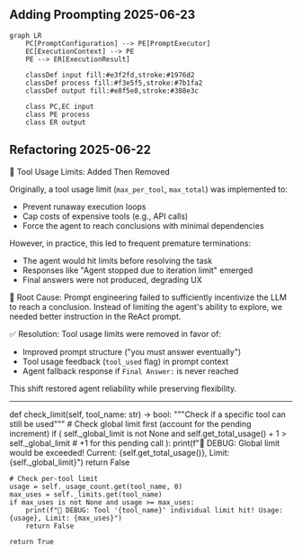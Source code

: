 
## Adding Proompting 2025-06-23

```mermaid
graph LR
    PC[PromptConfiguration] --> PE[PromptExecutor]
    EC[ExecutionContext] --> PE
    PE --> ER[ExecutionResult]
    
    classDef input fill:#e3f2fd,stroke:#1976d2
    classDef process fill:#f3e5f5,stroke:#7b1fa2
    classDef output fill:#e8f5e8,stroke:#388e3c
    
    class PC,EC input
    class PE process
    class ER output
```


## Refactoring 2025-06-22
🧯 Tool Usage Limits: Added Then Removed

Originally, a tool usage limit (`max_per_tool`, `max_total`) was implemented to:
- Prevent runaway execution loops
- Cap costs of expensive tools (e.g., API calls)
- Force the agent to reach conclusions with minimal dependencies

However, in practice, this led to frequent premature terminations:
- The agent would hit limits before resolving the task
- Responses like "Agent stopped due to iteration limit" emerged
- Final answers were not produced, degrading UX

📌 Root Cause: Prompt engineering failed to sufficiently incentivize the LLM to reach a conclusion.
Instead of limiting the agent's ability to explore, we needed better instruction in the ReAct prompt.

✅ Resolution:
Tool usage limits were removed in favor of:
- Improved prompt structure ("you must answer eventually")
- Tool usage feedback (`tool_used` flag) in prompt context
- Agent fallback response if `Final Answer:` is never reached

This shift restored agent reliability while preserving flexibility.

---


def check_limit(self, tool_name: str) -> bool:
    """Check if a specific tool can still be used"""
    # Check global limit first (account for the pending increment)
    if (
        self._global_limit is not None
        and self.get_total_usage() + 1 > self._global_limit  # +1 for this pending call
    ):
        print(f"🚫 DEBUG: Global limit would be exceeded! Current: {self.get_total_usage()}, Limit: {self._global_limit}")
        return False

    # Check per-tool limit
    usage = self._usage_count.get(tool_name, 0)
    max_uses = self._limits.get(tool_name)
    if max_uses is not None and usage >= max_uses:
        print(f"🚫 DEBUG: Tool '{tool_name}' individual limit hit! Usage: {usage}, Limit: {max_uses}")
        return False

    return True